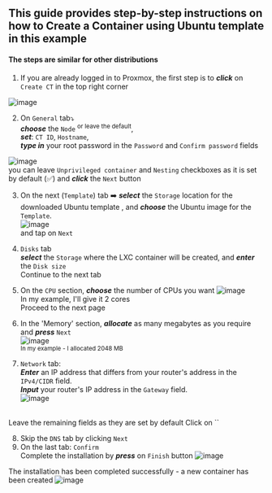 ## This guide provides step-by-step instructions on how to Create a Container using Ubuntu template in this example

#### The steps are similar for other distributions

1. If you are already logged in to Proxmox, the first step is to ***click*** on `Create CT` in the top right corner

![image](https://github.com/wlodarczakm/ProxmoxSoftwareTestingLab/assets/120977639/6ee54306-eb02-480f-90a1-981d77bf398d)

2.  On `General` tab⤵️<br>
***choose*** the `Node` <sup> or leave the default</sup>, <br>
***set***: `CT ID`, `Hostname`,<br>
***type in*** your root password in the `Password` and `Confirm password` fields

![image](https://github.com/wlodarczakm/ProxmoxSoftwareTestingLab/assets/120977639/00e2ac21-3a07-4e21-8850-f4cbf52411c9)<br>
you can leave `Unprivileged container` and `Nesting` checkboxes as it is set by default (✅) and ***click*** the `Next` button

3.  On the next (`Template`) tab ➡️ ***select*** the `Storage` location for the downloaded Ubuntu template , and ***choose*** the Ubuntu image for the `Template`.<br>
![image](https://github.com/wlodarczakm/ProxmoxSoftwareTestingLab/assets/120977639/433457e6-6e6c-4ee5-a4fc-8c85abc59334)<br>
and tap on `Next`

4.  `Disks` tab<br>
***select*** the `Storage` where the LXC container will be created, and ***enter*** the `Disk size`<br>
Continue to the next tab

5.  On the `CPU` section, ***choose*** the number of CPUs you want
![image](https://github.com/wlodarczakm/ProxmoxSoftwareTestingLab/assets/120977639/b29c1847-f8d5-48e6-95d4-131dcdde7e5c)<br>
In my example, I'll give it 2 cores<br>
Proceed to the next page

6.  In the 'Memory' section, ***allocate*** as many megabytes as you require and ***press*** `Next`<br>
![image](https://github.com/wlodarczakm/ProxmoxSoftwareTestingLab/assets/120977639/6c55ea30-c415-4292-96e5-32a41d7651c6)<br>
<sup>In my example - I allocated 2048 MB</sup>


7.   `Network` tab:<br>
***Enter*** an IP address that differs from your router's address in the `IPv4/CIDR` field.<br>
***Input*** your router's IP address in the `Gateway` field.<br>
![image](https://github.com/wlodarczakm/ProxmoxSoftwareTestingLab/assets/120977639/2b348125-cf88-4e8a-b2f1-a46546523ebd)
<br>
Leave the remaining fields as they are set by default
Click on ``

8.  Skip the `DNS` tab by clicking `Next`
9.  On the last tab: `Confirm`<br>
Complete the installation by ***press*** on `Finish` button
![image](https://github.com/wlodarczakm/ProxmoxSoftwareTestingLab/assets/120977639/16f0ff0e-4dba-4d54-aaf9-d1792c57833c)

The installation has been completed successfully - a new  container has been created
![image](https://github.com/wlodarczakm/ProxmoxSoftwareTestingLab/assets/120977639/2bf8aff2-85f3-4039-b506-5b81bb2a588a)

